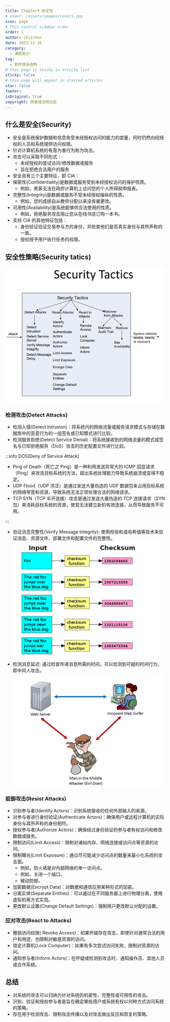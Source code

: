 ```yaml
---
title: Chapter9 安全性
# cover: /assets/images/cover1.jpg
icon: page
# This control sidebar order
order: 1
author: chiichen
date: 2023-12-16
category:
  - 课程笔记
tag:
  - 软件体系结构
# this page is sticky in article list
sticky: false
# this page will appear in starred articles
star: false
footer:
isOriginal: true
copyright: 转载请注明出处
---
```


## 什么是安全(Security)

- 安全是系统保护数据和信息免受未经授权访问的能力的度量，同时仍然向经授权的人员和系统提供访问权限。
- 针对计算机系统的有意为害行为称为攻击。
- 攻击可以采取不同形式：
  - 未经授权的尝试访问/修改数据或服务
  - 旨在拒绝合法用户的服务
- 安全具有三个主要特征，即 CIA：
- 保密性(Confidentiality)是数据或服务受到未经授权访问的保护性质。
  - 例如，黑客无法在政府计算机上访问您的个人所得税申报表。
- 完整性(Integrity)是数据或服务不受未经授权操纵的性质。
  - 例如，您的成绩自从教师分配以来没有被更改。
- 可用性(Availability)是系统能够供合法使用的性质。
  - 例如，拒绝服务攻击阻止您从在线书店订购一本书。
- 支持 CIA 的其他特征包括：
  - 身份验证验证交易参与方的身份，并检查他们是否真实身份与其所声称的一致。
  - 授权授予用户执行任务的权限。

## 安全性策略(Security tatics)

![Security tatics](images/Chapter9安全性/image.png)

### 检测攻击(Detect Attacks)

- 检测入侵(Detect Intrusion)：将系统内的网络流量或服务请求模式与存储在数据库中的恶意行为的一组签名或已知模式进行比较。
- 检测服务拒绝(Detect Service Denial)：将系统接收到的网络流量的模式或签名与已知拒绝服务（DoS）攻击的历史配置文件进行比较。

:::info DOS(Deny of Service Attack)

- Ping of Death（死亡之 Ping）是一种利用发送异常大的 ICMP 回显请求（Ping）来攻击目标系统的方法，超出系统处理能力导致系统崩溃或变得不稳定。
- UDP Flood（UDP 洪泛）是通过发送大量伪造的 UDP 数据包来占用目标系统的网络带宽和资源，导致系统无法正常处理合法的网络请求。
- TCP SYN（TCP 半开连接）攻击是通过发送大量伪造的 TCP 连接请求（SYN 包）来消耗目标系统的资源，使其无法建立新的有效连接，从而导致服务不可用。

:::

- 验证消息完整性(Verify Message Integrity): 使用校验和或哈希值等技术来验证消息、资源文件、部署文件和配置文件的完整性。
  ![Checksum](images/Chapter9安全性/image-1.png)

- 检测消息延迟: 通过检查传递消息所需的时间，可以检测到可疑的时间行为，即中间人攻击。
  ![man-in-the-middle attack](images/Chapter9安全性/image-2.png)

### 抵御攻击(Resist Attacks)

- 识别参与者(Identify Actors)：识别系统接收的任何外部输入的来源。
- 对参与者进行身份验证(Authenticate Actors)：确保用户或远程计算机的实际身份与其所声称的身份相符。
- 授权参与者(Authorize Actors)：确保经过身份验证的参与者有权访问和修改数据或服务。
- 限制访问(Limit Access)：限制对诸如内存、网络连接或访问点等资源的访问。
- 限制曝光(Limit Exposure)：通过尽可能减少访问点的数量来最小化系统的攻击面。
  - 例如，防火墙是对内部网络的单一访问点。
  - 例如，关闭一个端口。
  - 被动防御。
- 加密数据(Encrypt Data)：对数据和通信应用某种形式的加密。
- 分离实体(Separate Entities)：可以通过在不同服务器上进行物理分离，使用虚拟机等方式实现。
- 更改默认设置(Change Default Settings)：强制用户更改默认分配的设置。

### 应对攻击(React to Attacks)

- 撤销访问权限( Revoke Access)：如果怀疑存在攻击，即使针对通常合法的用户和用途，也限制对敏感资源的访问。
- 锁定计算机(Lock Computer)：如果有多次尝试访问失败，限制对资源的访问。
- 通知参与者(Inform Actors)：在怀疑或检测到攻击时，通知操作员、其他人员或合作系统。

## 总结

- 对系统的攻击可以归纳为针对系统的机密性、完整性或可用性的攻击。
- 识别、验证和授权参与者是旨在确定哪些用户或系统有权以何种方式访问系统的策略。
- 存在用于检测攻击、限制攻击传播以及对攻击做出反应和恢复的策略。
